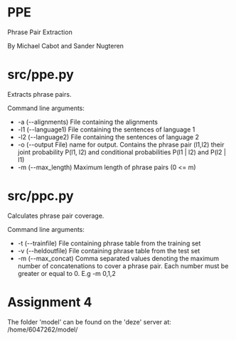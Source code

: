 PPE
===

Phrase Pair Extraction

By Michael Cabot and Sander Nugteren

src/ppe.py
===

Extracts phrase pairs.

Command line arguments:

- -a (--alignments) File containing the alignments
- -l1 (--language1) File containing the sentences of language 1
- -l2 (--language2) File containing the sentences of language 2
- -o (--output File) name for output. Contains the phrase pair (l1,l2) their joint probability P(l1, l2) and conditional probabilities P(l1 | l2) and P(l2 | l1)
- -m (--max_length) Maximum length of phrase pairs (0 <= m)


src/ppc.py
===

Calculates phrase pair coverage.

Command line arguments:

- -t (--trainfile) File containing phrase table from the training set
- -v (--heldoutfile) File containing phrase table from the test set
- -m (--max_concat) Comma separated values denoting the maximum number of concatenations to cover a phrase pair. Each number must be greater or equal to 0. E.g -m 0,1,2

Assignment 4
===

The folder 'model' can be found on the 'deze' server at: /home/6047262/model/